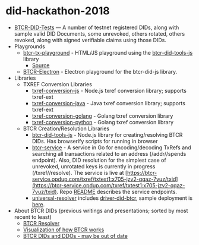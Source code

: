 # did-hackathon-2018



* [BTCR-DID-Tests](./BTCR-DID-Tests.md) — A number of testnet registered DIDs, along with sample valid DID Documents, some unrevoked, others rotated, others revoked, along with signed verifiable claims using those DIDs.
* Playgrounds
    * [btcr-tx-playground](https://weboftrustinfo.github.io/btcr-tx-playground.github.io/) - HTML/JS playground using the [btcr-did-tools-js](https://github.com/WebOfTrustInfo/btcr-did-tools-js) library
        * [Source](https://github.com/WebOfTrustInfo/btcr-tx-playground.github.io)
    * [BTCR-Electron](https://github.com/AnthonyRonning/btcr-electron) - Electron playground for the btcr-did-js library.
* Libraries
    * TXREF Conversion Libraries
        * [txref-conversion-js](https://github.com/WebOfTrustInfo/txref-conversion-js) - Node.js txref conversion library; supports txref-ext
        * [txref-conversion-java](https://github.com/WebOfTrustInfo/txref-conversion-java) - Java txref conversion library; supports txref-ext
        * [txref-conversion-golang](https://github.com/kulpreet/txref) - Golang txref conversion library
        * [txref-conversion-python](https://github.com/WebOfTrustInfo/txref-conversion-python) - Golang txref conversion library
    * BTCR Creation/Resolution Libraries
        * [btcr-did-tools-js](https://github.com/WebOfTrustInfo/btcr-did-tools-js) - Node.js library for creating/resolving BTCR DIDs. Has browserify scripts for running in browser
        * [btcr-service](https://github.com/kulpreet/btcr-service) - A service in Go for encoding/decoding TxRefs and searching all transactions related to an address (/addr/<addr>/spends endpoint). Also, DID resolution for the simplest case of unrevoked, unrotated keys is currently in progress (/txref/<txref>/resolve). The service is live at [https://btcr-service.opdup.com/txref/txtest1:x705-jzv2-qqaz-7vuz/txid](https://btcr-service.opdup.com/txref/txtest1:x705-jzv2-qqaz-7vuz/txid). Repo [README](https://github.com/kulpreet/btcr-service/blob/master/README.md) describes the service endpoints.
        * [universal-resolver](https://github.com/decentralized-identity/universal-resolver/tree/master/implementations/java) includes [driver-did-btcr](https://github.com/decentralized-identity/universal-resolver/tree/master/implementations/java/driver-did-btcr), sample deployment is [here](https://uniresolver.io/).
* About BTCR DIDs (previous writings and presentations; sorted by most recent to least)
    * [BTCR Resolver](https://github.com/WebOfTrustInfo/rebooting-the-web-of-trust-spring2018/blob/master/final-documents/btcr-resolver.md)
    * [Visualization of how BTCR works](https://www.icloud.com/keynote/0Bcwqiyw6RGvMZgDyFt-prI_g#BTCR)
    * [BTCR DIDs and DDOs - may be out of date](https://github.com/WebOfTrustInfo/rebooting-the-web-of-trust-fall2017/blob/master/topics-and-advance-readings/btcr-dids-ddos.md)

